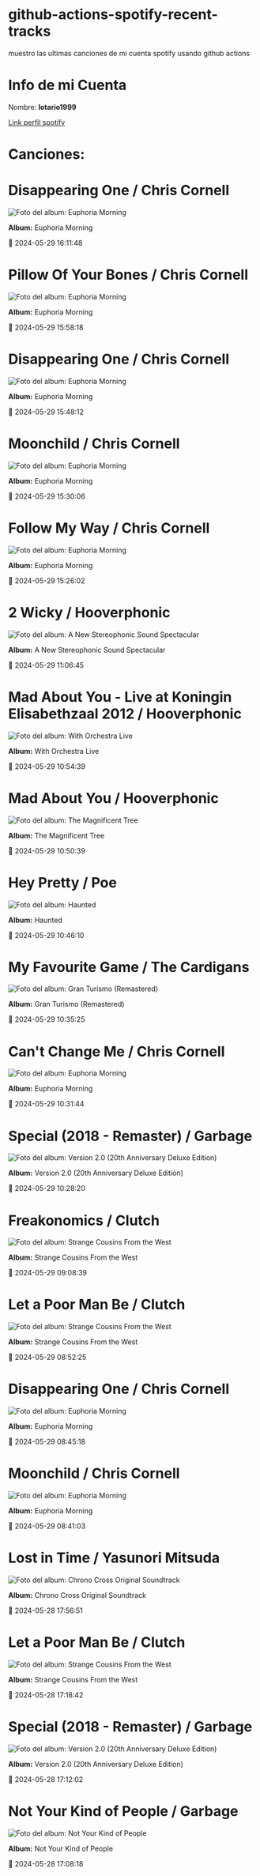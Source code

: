

# github-actions-spotify-recent-tracks        

muestro las ultimas canciones de mi cuenta spotify usando github actions

# Info de mi Cuenta
Nombre: **lotario1999**

[Link perfil spotify](https://open.spotify.com/user/lotario1999)

# Canciones:



# **Disappearing One** / Chris Cornell

![Foto del album: Euphoria Morning](https://i.scdn.co/image/ab67616d00001e02bd74dc1cdeeb5c4b57945cab)

**Album:** Euphoria Morning

📅 2024-05-29 16:11:48


# **Pillow Of Your Bones** / Chris Cornell

![Foto del album: Euphoria Morning](https://i.scdn.co/image/ab67616d00001e02bd74dc1cdeeb5c4b57945cab)

**Album:** Euphoria Morning

📅 2024-05-29 15:58:18


# **Disappearing One** / Chris Cornell

![Foto del album: Euphoria Morning](https://i.scdn.co/image/ab67616d00001e02bd74dc1cdeeb5c4b57945cab)

**Album:** Euphoria Morning

📅 2024-05-29 15:48:12


# **Moonchild** / Chris Cornell

![Foto del album: Euphoria Morning](https://i.scdn.co/image/ab67616d00001e02bd74dc1cdeeb5c4b57945cab)

**Album:** Euphoria Morning

📅 2024-05-29 15:30:06


# **Follow My Way** / Chris Cornell

![Foto del album: Euphoria Morning](https://i.scdn.co/image/ab67616d00001e02bd74dc1cdeeb5c4b57945cab)

**Album:** Euphoria Morning

📅 2024-05-29 15:26:02


# **2 Wicky** / Hooverphonic

![Foto del album: A New Stereophonic Sound Spectacular](https://i.scdn.co/image/ab67616d00001e02c907989c79699e433a18a574)

**Album:** A New Stereophonic Sound Spectacular

📅 2024-05-29 11:06:45


# **Mad About You - Live at Koningin Elisabethzaal 2012** / Hooverphonic

![Foto del album: With Orchestra Live](https://i.scdn.co/image/ab67616d00001e02a2ba541bf05e093437e60598)

**Album:** With Orchestra Live

📅 2024-05-29 10:54:39


# **Mad About You** / Hooverphonic

![Foto del album: The Magnificent Tree](https://i.scdn.co/image/ab67616d00001e02adc391e06a1ecdc2cb4d193f)

**Album:** The Magnificent Tree

📅 2024-05-29 10:50:39


# **Hey Pretty** / Poe

![Foto del album: Haunted](https://i.scdn.co/image/ab67616d00001e0207cc05121006752926bf3698)

**Album:** Haunted

📅 2024-05-29 10:46:10


# **My Favourite Game** / The Cardigans

![Foto del album: Gran Turismo (Remastered)](https://i.scdn.co/image/ab67616d00001e025ef700b0fb079793f8b0d774)

**Album:** Gran Turismo (Remastered)

📅 2024-05-29 10:35:25


# **Can't Change Me** / Chris Cornell

![Foto del album: Euphoria Morning](https://i.scdn.co/image/ab67616d00001e02bd74dc1cdeeb5c4b57945cab)

**Album:** Euphoria Morning

📅 2024-05-29 10:31:44


# **Special (2018 - Remaster)** / Garbage

![Foto del album: Version 2.0 (20th Anniversary Deluxe Edition)](https://i.scdn.co/image/ab67616d00001e0288ad069d44592dec31db1f95)

**Album:** Version 2.0 (20th Anniversary Deluxe Edition)

📅 2024-05-29 10:28:20


# **Freakonomics** / Clutch

![Foto del album: Strange Cousins From the West](https://i.scdn.co/image/ab67616d00001e027ea5188305bb8ba53cc626e1)

**Album:** Strange Cousins From the West

📅 2024-05-29 09:08:39


# **Let a Poor Man Be** / Clutch

![Foto del album: Strange Cousins From the West](https://i.scdn.co/image/ab67616d00001e027ea5188305bb8ba53cc626e1)

**Album:** Strange Cousins From the West

📅 2024-05-29 08:52:25


# **Disappearing One** / Chris Cornell

![Foto del album: Euphoria Morning](https://i.scdn.co/image/ab67616d00001e02bd74dc1cdeeb5c4b57945cab)

**Album:** Euphoria Morning

📅 2024-05-29 08:45:18


# **Moonchild** / Chris Cornell

![Foto del album: Euphoria Morning](https://i.scdn.co/image/ab67616d00001e02bd74dc1cdeeb5c4b57945cab)

**Album:** Euphoria Morning

📅 2024-05-29 08:41:03


# **Lost in Time** / Yasunori Mitsuda

![Foto del album: Chrono Cross Original Soundtrack](https://i.scdn.co/image/ab67616d00001e028766327a5c343a5dc2ec99fe)

**Album:** Chrono Cross Original Soundtrack

📅 2024-05-28 17:56:51


# **Let a Poor Man Be** / Clutch

![Foto del album: Strange Cousins From the West](https://i.scdn.co/image/ab67616d00001e027ea5188305bb8ba53cc626e1)

**Album:** Strange Cousins From the West

📅 2024-05-28 17:18:42


# **Special (2018 - Remaster)** / Garbage

![Foto del album: Version 2.0 (20th Anniversary Deluxe Edition)](https://i.scdn.co/image/ab67616d00001e0288ad069d44592dec31db1f95)

**Album:** Version 2.0 (20th Anniversary Deluxe Edition)

📅 2024-05-28 17:12:02


# **Not Your Kind of People** / Garbage

![Foto del album: Not Your Kind of People](https://i.scdn.co/image/ab67616d00001e027a2d8fab5842a8073e62783e)

**Album:** Not Your Kind of People

📅 2024-05-28 17:08:18
